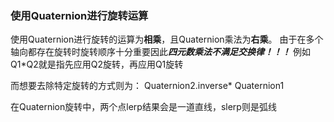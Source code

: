 ### 使用Quaternion进行旋转运算
使用Quaternion进行旋转的运算为**相乘**，且Quaternion乘法为**右乘**。
由于在多个轴向都存在旋转时旋转顺序十分重要因此***四元数乘法不满足交换律！！！***
例如Q1\*Q2就是指先应用Q2旋转，再应用Q1旋转

而想要去除特定旋转的方式则为：
 Quaternion2.inverse\* Quaternion1


在Quaternion旋转中，两个点lerp结果会是一道直线，slerp则是弧线
